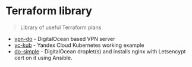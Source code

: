 # Terraform library

>Library of useful Terraform plans

- [vpn-do](https://github.com/nazmang/terrafform/tree/main/vpn-do) - DigitalOcean based VPN server
- [yc-kub](https://github.com/nazmang/terrafform/tree/main/yc-kub)  - Yandex Cloud Kubernetes working example
- [do-simple](https://github.com/nazmang/terrafform/tree/main/do-simple) - DigitalOcean droplet(s) and installs nginx with Letsencypt cert on it using Ansible.
